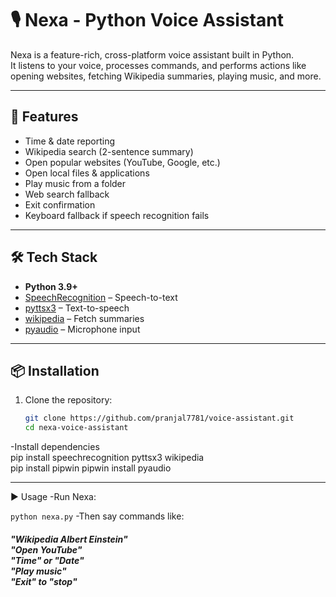 # 🎙️ Nexa - Python Voice Assistant

Nexa is a feature-rich, cross-platform voice assistant built in Python.  
It listens to your voice, processes commands, and performs actions like opening websites, fetching Wikipedia summaries, playing music, and more.

---

## 🚀 Features
- Time & date reporting
- Wikipedia search (2-sentence summary)
- Open popular websites (YouTube, Google, etc.)
- Open local files & applications
- Play music from a folder
- Web search fallback
- Exit confirmation
- Keyboard fallback if speech recognition fails

---

## 🛠️ Tech Stack
- **Python 3.9+**
- [SpeechRecognition](https://pypi.org/project/SpeechRecognition/) – Speech-to-text
- [pyttsx3](https://pypi.org/project/pyttsx3/) – Text-to-speech
- [wikipedia](https://pypi.org/project/wikipedia/) – Fetch summaries
- [pyaudio](https://pypi.org/project/PyAudio/) – Microphone input

---

## 📦 Installation

1. Clone the repository:
   ```bash
   git clone https://github.com/pranjal7781/voice-assistant.git
   cd nexa-voice-assistant
   
-Install dependencies<br>
pip install speechrecognition pyttsx3 wikipedia <br>
pip install pipwin
pipwin install pyaudio

---
▶️ Usage
-Run Nexa: <br>

  ```python nexa.py```
-Then say commands like:

<h5>
  "Wikipedia Albert Einstein" <br>
  "Open YouTube" <br>
  "Time" or "Date" <br>
  "Play music" <br>
  "Exit" to "stop" <br>
</h5>

   
